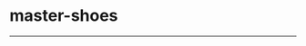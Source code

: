 # master-shoes
------------------------------------------------------------------------------------------------
